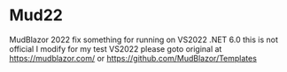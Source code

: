 # Mud22
MudBlazor 2022
fix something for running on VS2022 .NET 6.0
this is not official I modify for my test VS2022
please goto original at https://mudblazor.com/ or https://github.com/MudBlazor/Templates

